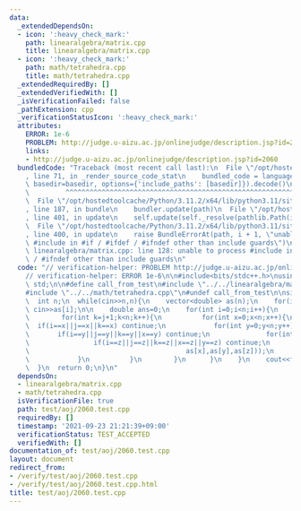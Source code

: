 ```yaml
---
data:
  _extendedDependsOn:
  - icon: ':heavy_check_mark:'
    path: linearalgebra/matrix.cpp
    title: linearalgebra/matrix.cpp
  - icon: ':heavy_check_mark:'
    path: math/tetrahedra.cpp
    title: math/tetrahedra.cpp
  _extendedRequiredBy: []
  _extendedVerifiedWith: []
  _isVerificationFailed: false
  _pathExtension: cpp
  _verificationStatusIcon: ':heavy_check_mark:'
  attributes:
    ERROR: 1e-6
    PROBLEM: http://judge.u-aizu.ac.jp/onlinejudge/description.jsp?id=2060
    links:
    - http://judge.u-aizu.ac.jp/onlinejudge/description.jsp?id=2060
  bundledCode: "Traceback (most recent call last):\n  File \"/opt/hostedtoolcache/Python/3.11.2/x64/lib/python3.11/site-packages/onlinejudge_verify/documentation/build.py\"\
    , line 71, in _render_source_code_stat\n    bundled_code = language.bundle(stat.path,\
    \ basedir=basedir, options={'include_paths': [basedir]}).decode()\n          \
    \         ^^^^^^^^^^^^^^^^^^^^^^^^^^^^^^^^^^^^^^^^^^^^^^^^^^^^^^^^^^^^^^^^^^^^^^^^^^^^^^^^^\n\
    \  File \"/opt/hostedtoolcache/Python/3.11.2/x64/lib/python3.11/site-packages/onlinejudge_verify/languages/cplusplus.py\"\
    , line 187, in bundle\n    bundler.update(path)\n  File \"/opt/hostedtoolcache/Python/3.11.2/x64/lib/python3.11/site-packages/onlinejudge_verify/languages/cplusplus_bundle.py\"\
    , line 401, in update\n    self.update(self._resolve(pathlib.Path(included), included_from=path))\n\
    \  File \"/opt/hostedtoolcache/Python/3.11.2/x64/lib/python3.11/site-packages/onlinejudge_verify/languages/cplusplus_bundle.py\"\
    , line 400, in update\n    raise BundleErrorAt(path, i + 1, \"unable to process\
    \ #include in #if / #ifdef / #ifndef other than include guards\")\nonlinejudge_verify.languages.cplusplus_bundle.BundleErrorAt:\
    \ linearalgebra/matrix.cpp: line 128: unable to process #include in #if / #ifdef\
    \ / #ifndef other than include guards\n"
  code: "// verification-helper: PROBLEM http://judge.u-aizu.ac.jp/onlinejudge/description.jsp?id=2060\n\
    // verification-helper: ERROR 1e-6\n\n#include<bits/stdc++.h>\nusing namespace\
    \ std;\n\n#define call_from_test\n#include \"../../linearalgebra/matrix.cpp\"\n\
    #include \"../../math/tetrahedra.cpp\"\n#undef call_from_test\n\nsigned main(){\n\
    \  int n;\n  while(cin>>n,n){\n    vector<double> as(n);\n    for(int i=0;i<n;i++)\
    \ cin>>as[i];\n\n    double ans=0;\n    for(int i=0;i<n;i++){\n      for(int j=i+1;j<n;j++){\n\
    \        for(int k=j+1;k<n;k++){\n          for(int x=0;x<n;x++){\n          \
    \  if(i==x||j==x||k==x) continue;\n            for(int y=0;y<n;y++){\n       \
    \       if(i==y||j==y||k==y||x==y) continue;\n              for(int z=0;z<n;z++){\n\
    \                if(i==z||j==z||k==z||x==z||y==z) continue;\n                ans=max(ans,tetrahedra(as[i],as[j],as[k],\n\
    \                                       as[x],as[y],as[z]));\n              }\n\
    \            }\n          }\n        }\n      }\n    }\n    cout<<fixed<<setprecision(12)<<ans<<endl;\n\
    \  }\n  return 0;\n}\n"
  dependsOn:
  - linearalgebra/matrix.cpp
  - math/tetrahedra.cpp
  isVerificationFile: true
  path: test/aoj/2060.test.cpp
  requiredBy: []
  timestamp: '2021-09-23 21:21:39+09:00'
  verificationStatus: TEST_ACCEPTED
  verifiedWith: []
documentation_of: test/aoj/2060.test.cpp
layout: document
redirect_from:
- /verify/test/aoj/2060.test.cpp
- /verify/test/aoj/2060.test.cpp.html
title: test/aoj/2060.test.cpp
---
```

